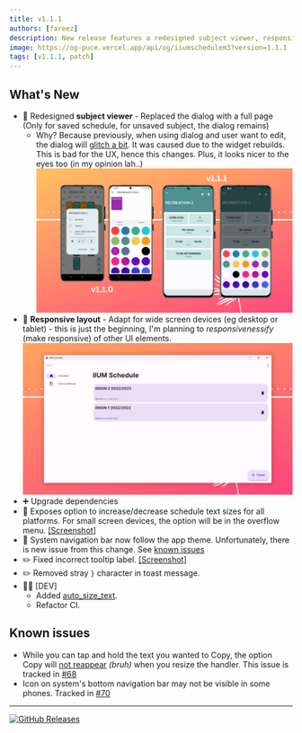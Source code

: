 ```yaml
---
title: v1.1.1
authors: [fareez]
description: New release features a redesigned subject viewer, responsive layout, font size options, and improved navigation bar. Upgraded dependencies and bug fixes included
image: https://og-puce.vercel.app/api/og/iiumschedulem3?version=1.1.1
tags: [v1.1.1, patch]
---
```


## What's New

- :lipstick: Redesigned **subject viewer** - Replaced the dialog with a full page (Only for saved schedule, for unsaved subject, the dialog remains)
  - Why? Because previously, when using dialog and user want to edit, the dialog will [glitch a bit](https://imgur.com/YE3S3AP.mp4). It was caused due to the widget rebuilds. This is bad for the UX, hence this changes. Plus, it looks nicer to the eyes too (in my opinion lah..)
    ![Old vs new subject layout](./new-subject-page.png)
- :iphone: **Responsive layout** - Adapt for wide screen devices (eg desktop or tablet) - this is just the beginning, I'm planning to _responsivenessify_ (make responsive) of other UI elements.
  ![responsive home](./responsive-layout.png)
- :heavy_plus_sign: Upgrade dependencies
- :wrench: Exposes option to increase/decrease schedule text sizes for all platforms. For small screen devices, the option will be in the overflow menu. [[Screenshot]](https://imgur.com/vCZesI9.png)
- :art: System navigation bar now follow the app theme. Unfortunately, there is new issue from this change. See [known issues](#known-issues)
- :pencil2: Fixed incorrect tooltip label. [[Screenshot]](https://user-images.githubusercontent.com/60868965/221734345-efeb125c-823e-438d-adaa-40d1118f64a7.png)
- :pencil2: Removed stray `}` character in toast message.
- :technologist: [DEV]
  - Added [auto_size_text](https://pub.dev/packages/auto_size_text).
  - Refactor CI.

## Known issues

- While you can tap and hold the text you wanted to Copy, the option Copy will [not reappear](https://imgur.com/l123Cjw) _(bruh)_ when you resize the handler. This issue is tracked in [#68](https://github.com/iqfareez/iium_schedule/issues/68)
- Icon on system's bottom navigation bar may not be visible in some phones. Tracked in [#70](https://github.com/iqfareez/iium_schedule/issues/70)

---

[![GitHub Releases](https://img.shields.io/badge/view%20on%20github-%23121011.svg?style=for-the-badge&logo=github&logoColor=white)](https://github.com/iqfareez/iium_schedule/releases/tag/1.1.1%2B23)
